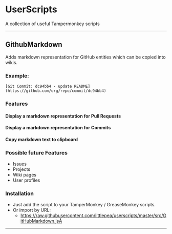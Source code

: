 # UserScripts

A collection of useful Tampermonkey scripts

---

## GithubMarkdown

Adds markdown representation for GitHub entities which can be copied into wikis.

### Example:

```
[Git Commit: dc94bb4 - update README](https://github.com/org/repo/commit/dc94bb4)
```

### Features

#### Display a markdown representation for Pull Requests

#### Display a markdown representation for Commits

#### Copy markdown text to clipboard

### Possible future Features

* Issues
* Projects
* Wiki pages
* User profiles

### Installation

* Just add the script to your TamperMonkey / GreaseMonkey scripts.
* Or import by URL:
   * https://raw.githubusercontent.com/littlepea/userscripts/master/src/GitHubMarkdown.jsÂ

---
